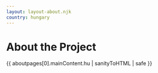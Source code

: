 ```yaml
---
layout: layout-about.njk
country: hungary
---
```


# About the Project
{{ aboutpages[0].mainContent.hu | sanityToHTML | safe }}